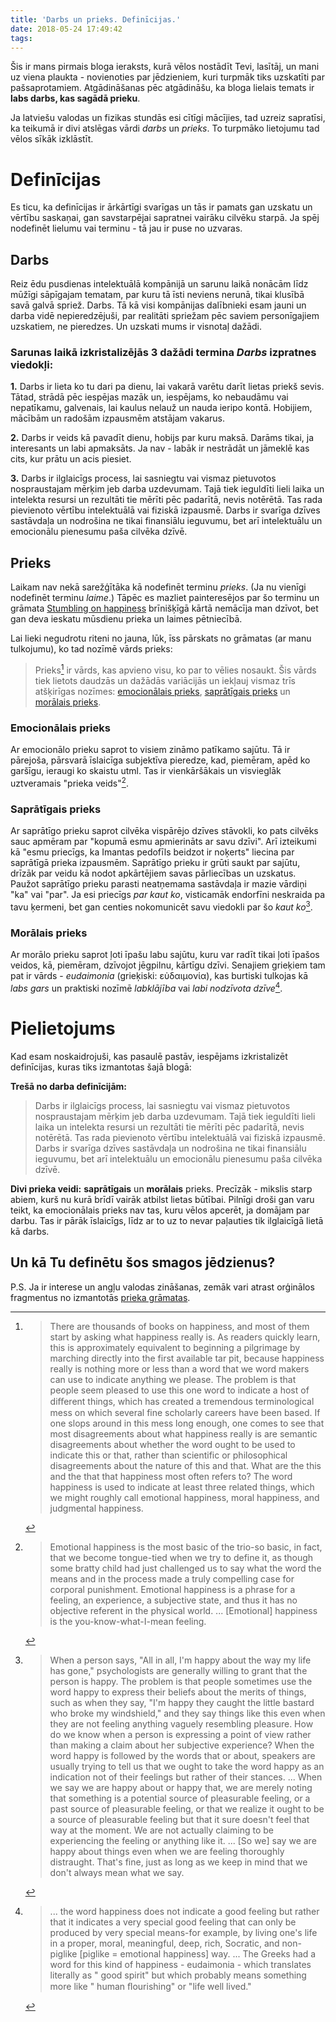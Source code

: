 ```yaml
---
title: 'Darbs un prieks. Definīcijas.'
date: 2018-05-24 17:49:42
tags:
---
```

Šis ir mans pirmais bloga ieraksts, kurā vēlos nostādīt Tevi, lasītāj, un mani uz viena plaukta - novienoties par jēdzieniem, kuri turpmāk tiks uzskatīti par pašsaprotamiem. Atgādināšanas pēc atgādināšu, ka bloga lielais temats ir **labs darbs, kas sagādā prieku**.

Ja latviešu valodas un fizikas stundās esi cītīgi mācījies, tad uzreiz sapratīsi, ka teikumā ir divi atslēgas vārdi _darbs_ un _prieks_. To turpmāko lietojumu tad vēlos sīkāk izklāstīt.

# Definīcijas
Es ticu, ka definīcijas ir ārkārtīgi svarīgas un tās ir pamats gan uzskatu un vērtību saskaņai,  gan savstarpējai sapratnei vairāku cilvēku starpā. Ja spēj nodefinēt lielumu vai terminu - tā jau ir puse no uzvaras.
## Darbs
Reiz ēdu pusdienas intelektuālā kompānijā un sarunu laikā nonācām līdz mūžīgi sāpīgajam tematam, par kuru tā īsti neviens nerunā, tikai klusībā savā galvā spriež. Darbs. Tā kā visi kompānijas dalībnieki esam jauni un darba vidē nepieredzējuši, par realitāti spriežam pēc saviem personīgajiem uzskatiem, ne pieredzes. Un uzskati mums ir visnotaļ dažādi.

### Sarunas laikā izkristalizējās 3 dažādi termina *Darbs* izpratnes viedokļi:
**1.** Darbs ir lieta ko tu dari pa dienu, lai vakarā varētu darīt lietas priekš sevis. Tātad, strādā pēc iespējas mazāk un, iespējams, ko nebaudāmu vai nepatīkamu, galvenais, lai kaulus nelauž un nauda ieripo kontā. Hobijiem, mācībām un radošām izpausmēm atstājam vakarus.

**2.** Darbs ir veids kā pavadīt dienu, hobijs par kuru maksā. Darāms tikai, ja interesants un labi apmaksāts. Ja nav - labāk ir nestrādāt un jāmeklē kas cits, kur prātu un acis piesiet.

**3.** Darbs ir ilglaicīgs process, lai sasniegtu vai vismaz pietuvotos nospraustajam mērķim jeb darba uzdevumam. Tajā tiek ieguldīti lieli laika un intelekta resursi un rezultāti tie mērīti pēc padarītā, nevis notērētā. Tas rada pievienoto vērtību intelektuālā vai fiziskā izpausmē. Darbs ir svarīga dzīves sastāvdaļa un nodrošina ne tikai finansiālu ieguvumu, bet arī intelektuālu un emocionālu pienesumu paša cilvēka dzīvē.

## Prieks
Laikam nav nekā sarežģītāka kā nodefinēt terminu _prieks_. (Ja nu vienīgi nodefinēt terminu _laime_.) Tāpēc es mazliet painteresējos par šo terminu un grāmata [Stumbling on happiness](https://en.wikipedia.org/wiki/Stumbling_on_Happiness "Stumbling on Happiness") brīnišķīgā kārtā nemācīja man dzīvot, bet gan deva ieskatu mūsdienu prieka un laimes pētniecībā.

Lai lieki negudrotu riteni no jauna, lūk, īss pārskats no grāmatas (ar manu tulkojumu), ko tad nozīmē vārds prieks:
> Prieks[^def] ir vārds, kas apvieno visu, ko par to vēlies nosaukt. Šis vārds tiek lietots daudzās un dažādās variācijās un iekļauj vismaz trīs atšķirīgas nozīmes: [emocionālais prieks](#emocionālais-prieks), [saprātīgais prieks](#saprātīgais-prieks) un [morālais prieks](#morālais-prieks).

### Emocionālais prieks
Ar emocionālo prieku saprot to visiem zināmo patīkamo sajūtu. Tā ir pārejoša, pārsvarā īslaicīga subjektīva pieredze, kad,  piemēram, apēd ko garšīgu, ieraugi ko skaistu utml. Tas ir vienkāršākais un visvieglāk uztveramais "prieka veids"[^emo].
### Saprātīgais prieks
Ar saprātīgo prieku saprot cilvēka vispārējo dzīves stāvokli, ko pats cilvēks sauc apmēram par "kopumā esmu apmierināts ar savu dzīvi". Arī izteikumi kā "esmu priecīgs, ka Imantas pedofīls beidzot ir noķerts" liecina par saprātīgā prieka izpausmēm. Saprātīgo prieku ir grūti saukt par sajūtu, drīzāk par veidu kā nodot apkārtējiem savas pārliecības un uzskatus. Paužot saprātīgo prieku parasti neatņemama sastāvdaļa ir mazie vārdiņi "ka" vai "par". Ja esi priecīgs *par kaut ko*, visticamāk endorfīni neskraida pa tavu ķermeni, bet gan centies nokomunicēt savu viedokli par šo *kaut ko*[^prats].
### Morālais prieks
Ar morālo prieku saprot ļoti īpašu labu sajūtu, kuru var radīt tikai ļoti īpašos veidos, kā, piemēram, dzīvojot jēgpilnu, kārtīgu dzīvi. Senajiem grieķiem tam pat ir vārds - *eudaimonia* (grieķiski: εὐδαιμονία), kas burtiski tulkojas kā *labs gars* un praktiski nozīmē *labklājība* vai *labi nodzīvota dzīve*[^moral].

# Pielietojums

Kad esam noskaidrojuši, kas pasaulē pastāv, iespējams izkristalizēt definīcijas, kuras tiks izmantotas šajā blogā: 

**Trešā no darba definīcijām:**
> Darbs ir ilglaicīgs process, lai sasniegtu vai vismaz pietuvotos nospraustajam mērķim jeb darba uzdevumam. Tajā tiek ieguldīti lieli laika un intelekta resursi un rezultāti tie mērīti pēc padarītā, nevis notērētā. Tas rada pievienoto vērtību intelektuālā vai fiziskā izpausmē. Darbs ir svarīga dzīves sastāvdaļa un nodrošina ne tikai finansiālu ieguvumu, bet arī intelektuālu un emocionālu pienesumu paša cilvēka dzīvē.

**Divi prieka veidi:**
**saprātīgais** un **morālais** prieks. Precīzāk - mikslis starp abiem, kurš nu kurā brīdī vairāk atbilst lietas būtībai. Pilnīgi droši gan varu teikt, ka emocionālais prieks nav tas, kuru vēlos apcerēt, ja domājam par darbu. Tas ir pārāk īslaicīgs, līdz ar to uz to nevar paļauties tik ilglaicīgā lietā kā darbs.


## Un kā Tu definētu šos smagos jēdzienus?


P.S.
Ja ir interese un angļu valodas zināšanas, zemāk vari atrast orģinālos fragmentus no izmantotās  [prieka grāmatas](https://en.wikipedia.org/wiki/Stumbling_on_Happiness "Stumbling on Happiness").

[^def]: > There are thousands of books on happiness, and most of them start by asking what happiness really is. As readers quickly learn, this is approximately equivalent to beginning a pilgrimage by marching directly into the first available tar pit, because happiness really is nothing more or less than a word that we word makers can use to indicate anything we please. The problem is that people seem pleased to use this one word to indicate a host of diﬀerent things, which has created a tremendous terminological mess on which several fine scholarly careers have been based. If one slops around in this mess long enough, one comes to see that most disagreements about what happiness really is are semantic disagreements about whether the word ought to be used to indicate this or that, rather than scientific or philosophical disagreements about the nature of this and that. What are the this and the that that happiness most often refers to? The word happiness is used to indicate at least three related things, which we might roughly call emotional happiness, moral happiness, and judgmental happiness.

[^emo]: > Emotional happiness is the most basic of the trio-so basic, in fact, that we become tongue-tied when we try to define it, as though some bratty child had just challenged us to say what the word the means and in the process made a truly compelling case for corporal punishment. Emotional happiness is a phrase for a feeling, an experience, a subjective state, and thus it has no objective referent in the physical world. ... [Emotional] happiness is the you-know-what-I-mean feeling.

[^prats]: > When a person says, "All in all, I'm happy about the way my life has gone," psychologists are generally willing to grant that the person is happy. The problem is that people sometimes use the word happy to express their beliefs about the merits of things, such as when they say, "I'm happy they caught the little bastard who broke my windshield," and they say things like this even when they are not feeling anything vaguely resembling pleasure. How do we know when a person is expressing a point of view rather than making a claim about her subjective experience? When the word happy is followed by the words that or about, speakers are usually trying to tell us that we ought to take the word happy as an indication not of their feelings but rather of their stances. ...
When we say we are happy about or happy that, we are merely noting that something is a potential source of pleasurable feeling, or a past source of pleasurable feeling, or that we realize it ought to be a source of pleasurable feeling but that it sure doesn't feel that way at the moment. We are not actually claiming to be experiencing the feeling or anything like it. ... [So we] say we are happy about things even when we are feeling thoroughly distraught. That's fine, just as long as we keep in mind that we don't always mean what we say.

[^moral]: > ... the word happiness does not indicate a good feeling but rather that it indicates a very special good feeling that can only be produced by very special means-for example, by living one's life in a proper, moral, meaningful, deep, rich, Socratic, and non-piglike [piglike = emotional happiness] way. ... The Greeks had a word for this kind of happiness - eudaimonia - which translates literally as " good spirit" but which probably means something more like " human ﬂourishing" or "life well lived."